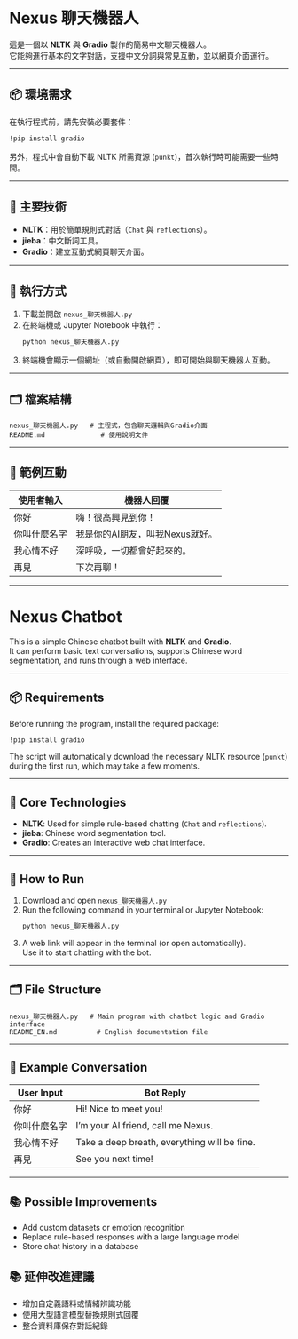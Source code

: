 # Nexus 聊天機器人

這是一個以 **NLTK** 與 **Gradio** 製作的簡易中文聊天機器人。  
它能夠進行基本的文字對話，支援中文分詞與常見互動，並以網頁介面運行。

---

## 📦 環境需求

在執行程式前，請先安裝必要套件：

```bash
!pip install gradio
```

另外，程式中會自動下載 NLTK 所需資源 (`punkt`)，首次執行時可能需要一些時間。

---

## 🧠 主要技術

- **NLTK**：用於簡單規則式對話（`Chat` 與 `reflections`）。
- **jieba**：中文斷詞工具。
- **Gradio**：建立互動式網頁聊天介面。

---

## 🚀 執行方式

1. 下載並開啟 `nexus_聊天機器人.py`
2. 在終端機或 Jupyter Notebook 中執行：
   ```bash
   python nexus_聊天機器人.py
   ```
3. 終端機會顯示一個網址（或自動開啟網頁），即可開始與聊天機器人互動。

---

## 🗂️ 檔案結構

```
nexus_聊天機器人.py   # 主程式，包含聊天邏輯與Gradio介面
README.md              # 使用說明文件
```

---

## 💬 範例互動

| 使用者輸入 | 機器人回覆 |
|-------------|-------------|
| 你好 | 嗨！很高興見到你！ |
| 你叫什麼名字 | 我是你的AI朋友，叫我Nexus就好。 |
| 我心情不好 | 深呼吸，一切都會好起來的。 |
| 再見 | 下次再聊！ |

---
# Nexus Chatbot

This is a simple Chinese chatbot built with **NLTK** and **Gradio**.  
It can perform basic text conversations, supports Chinese word segmentation, and runs through a web interface.

---

## 📦 Requirements

Before running the program, install the required package:

```bash
!pip install gradio
```

The script will automatically download the necessary NLTK resource (`punkt`) during the first run, which may take a few moments.

---

## 🧠 Core Technologies

- **NLTK**: Used for simple rule-based chatting (`Chat` and `reflections`).
- **jieba**: Chinese word segmentation tool.
- **Gradio**: Creates an interactive web chat interface.

---

## 🚀 How to Run

1. Download and open `nexus_聊天機器人.py`
2. Run the following command in your terminal or Jupyter Notebook:
   ```bash
   python nexus_聊天機器人.py
   ```
3. A web link will appear in the terminal (or open automatically).  
   Use it to start chatting with the bot.

---

## 🗂️ File Structure

```
nexus_聊天機器人.py   # Main program with chatbot logic and Gradio interface
README_EN.md          # English documentation file
```

---

## 💬 Example Conversation

| User Input | Bot Reply |
|-------------|-----------|
| 你好 | Hi! Nice to meet you! |
| 你叫什麼名字 | I’m your AI friend, call me Nexus. |
| 我心情不好 | Take a deep breath, everything will be fine. |
| 再見 | See you next time! |

---

## 📚 Possible Improvements

- Add custom datasets or emotion recognition  
- Replace rule-based responses with a large language model  
- Store chat history in a database


## 📚 延伸改進建議

- 增加自定義語料或情緒辨識功能  
- 使用大型語言模型替換規則式回覆  
- 整合資料庫保存對話紀錄
